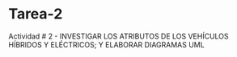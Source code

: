 # Tarea-2
Actividad # 2 - INVESTIGAR LOS ATRIBUTOS DE LOS VEHÍCULOS HÍBRIDOS Y ELÉCTRICOS; Y ELABORAR DIAGRAMAS UML
